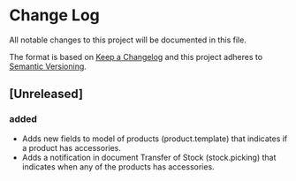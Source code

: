 # Change Log
All notable changes to this project will be documented in this file.

The format is based on [Keep a Changelog](http://keepachangelog.com/)
and this project adheres to [Semantic Versioning](http://semver.org/).

## [Unreleased]
### added
- Adds new fields to model of products (product.template) that indicates if a product has accessories.
- Adds a notification in document Transfer of Stock (stock.picking) that indicates when any of the products has accessories.
